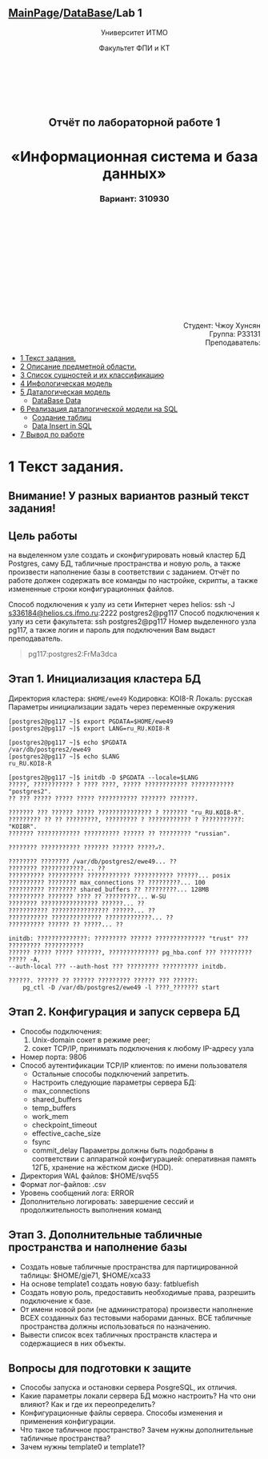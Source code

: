 ## [MainPage](../../../index.md)/[DataBase](../../README.md)/Lab 1

<center>
<p>Университет ИТМО</p>
<p>Факультет ФПИ и КТ</p>
<br><br><br><br><br>
<h2>Отчёт по лабораторной работе 1</h2>
<h1>«Информационная система и база данных»</h1>
<h3>Вариант: 310930</h3>
</center>

<br><br><br><br><br><br><br><br><br><br><br><br>

<div align="right">Студент: Чжоу Хунсян</div>
<div align="right">Группа: P33131</div>
<div align="right">Преподаватель:</div>

- [1 Текст задания.](#1-текст-задания)
- [2 Описание предметной области.](#2-описание-предметной-области)
- [3 Список сущностей и их классификацию](#3-список-сущностей-и-их-классификацию)
- [4 Инфологическая модель](#4-инфологическая-модель)
- [5 Даталогическая модель](#5-даталогическая-модель)
  - [DataBase Data](#database-data)
- [6 Реализация даталогической модели на SQL](#6-реализация-даталогической-модели-на-sql)
  - [Создание таблиц](#создание-таблиц)
  - [Data Insert in SQL](#data-insert-in-sql)
- [7 Вывод по работе](#7-вывод-по-работе)

# 1 Текст задания.

## Внимание! У разных вариантов разный текст задания!

## Цель работы

на выделенном узле создать и сконфигурировать новый кластер БД Postgres, саму БД, табличные пространства и новую роль, а также произвести наполнение базы в соответствии с заданием. Отчёт по работе должен содержать все команды по настройке, скрипты, а также измененные строки конфигурационных файлов.

Способ подключения к узлу из сети Интернет через helios:
ssh -J s336184@helios.cs.ifmo.ru:2222 postgres2@pg117
Способ подключения к узлу из сети факультета:
ssh postgres2@pg117
Номер выделенного узла pg117, а также логин и пароль для подключения Вам выдаст преподаватель.

> pg117:postgres2:FrMa3dca

## Этап 1. Инициализация кластера БД
Директория кластера: `$HOME/ewe49`
Кодировка: KOI8-R
Локаль: русская
Параметры инициализации задать через переменные окружения

```
[postgres2@pg117 ~]$ export PGDATA=$HOME/ewe49
[postgres2@pg117 ~]$ export LANG=ru_RU.KOI8-R
```

```
[postgres2@pg117 ~]$ echo $PGDATA
/var/db/postgres2/ewe49
[postgres2@pg117 ~]$ echo $LANG
ru_RU.KOI8-R
```

```
[postgres2@pg117 ~]$ initdb -D $PGDATA --locale=$LANG
?????, ??????????? ? ???? ????, ????? ???????????? ???????????? "postgres2".
?? ??? ????? ????? ????? ??????????? ??????? ???????.

??????? ??? ?????? ????? ??????????????? ? ??????? "ru_RU.KOI8-R".
????????? ?? ?? ?????????, ????????? ? ???????????? ? ???????????: "KOI8R".
??????? ???????????? ?????????? ?????? ?? ????????? "russian".

???????? ??????????? ??????? ?????? ?????ޣ?.

???????? ???????? /var/db/postgres2/ewe49... ??
???????? ????????????... ??
?????????? ?????????? ???????????? ??????????? ??????... posix
?????????? ???????? max_connections ?? ?????????... 100
?????????? ???????? shared_buffers ?? ?????????... 128MB
?????????? ??????? ???? ?? ?????????... W-SU
???????? ???????????????? ??????... ??
??????????? ???????????????? ??????... ??
??????????? ?????????????? ?????????????... ??
?????????? ?????? ?? ?????... ??

initdb: ??????????????: ????????? ?????? ?????????????? "trust" ??? ????????? ???????????
?????? ????? ????? ???????, ?????????????? pg_hba.conf ??? ????????? ????? -A,
--auth-local ??? --auth-host ??? ????????? ?????????? initdb.

??????. ?????? ?? ?????? ????????? ?????? ??? ??????:
    pg_ctl -D /var/db/postgres2/ewe49 -l ????_??????? start
```

## Этап 2. Конфигурация и запуск сервера БД
- Способы подключения: 
  1) Unix-domain сокет в режиме peer; 
  2) сокет TCP/IP, принимать подключения к любому IP-адресу узла
- Номер порта: 9806
- Способ аутентификации TCP/IP клиентов: по имени пользователя
  - Остальные способы подключений запретить.
  - Настроить следующие параметры сервера БД:
  - max_connections
  - shared_buffers
  - temp_buffers
  - work_mem
  - checkpoint_timeout
  - effective_cache_size
  - fsync
  - commit_delay
  Параметры должны быть подобраны в соответствии с аппаратной конфигурацией:
  оперативная память 12ГБ, хранение на жёстком диске (HDD).
- Директория WAL файлов: $HOME/svq55
- Формат лог-файлов: .csv
- Уровень сообщений лога: ERROR
- Дополнительно логировать: завершение сессий и продолжительность выполнения команд

## Этап 3. Дополнительные табличные пространства и наполнение базы
- Создать новые табличные пространства для партицированной таблицы: $HOME/gje71, $HOME/xca33
- На основе template1 создать новую базу: fatbluefish
- Создать новую роль, предоставить необходимые права, разрешить подключение к базе.
- От имени новой роли (не администратора) произвести наполнение ВСЕХ созданных баз тестовыми наборами данных. ВСЕ табличные пространства должны использоваться по назначению.
- Вывести список всех табличных пространств кластера и содержащиеся в них объекты.

## Вопросы для подготовки к защите
- Способы запуска и остановки сервера PosgreSQL, их отличия.
- Какие параметры локали сервера БД можно настроить? На что они влияют? Как и где их переопределить?
- Конфигурационные файлы сервера. Способы изменения и применения конфигурации.
- Что такое табличное пространство? Зачем нужны дополнительные табличные пространства?
- Зачем нужны template0 и template1?

